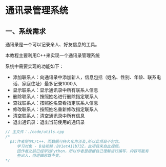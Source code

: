 # 通讯录管理系统

## 一、系统需求

通讯录是一个可以记录亲人、好友信息的工具。

本教程主要利用C++来实现一个通讯录管理系统

系统中需要实现的功能如下：

- 添加联系人：向通讯录中添加新人，信息包括（姓名、性别、年龄、联系电话、家庭住址）最多记录1000人
- 显示联系人：显示通讯录中所有联系人信息
- 删除联系人：按照姓名进行删除指定联系人
- 查找联系人：按照姓名查看指定联系人信息
- 修改联系人：按照姓名重新修改指定联系人
- 清空联系人：清空通讯录中所有信息
- 退出通讯录：退出当前使用的通讯录

``` c++
// 主文件：./code/utils.cpp
/* 
  ps:作者刚学C/C++，而数据可持久化为涉及,所以此项目不包含。
     学习对象 - B站视频：BV1et411b73Z，此项目来自此视频。
     因作者之前已经学过Python，所以作者是根据自己理解进行编写，内容可能有
     些出入，但逻辑思路不变。
*/
```

